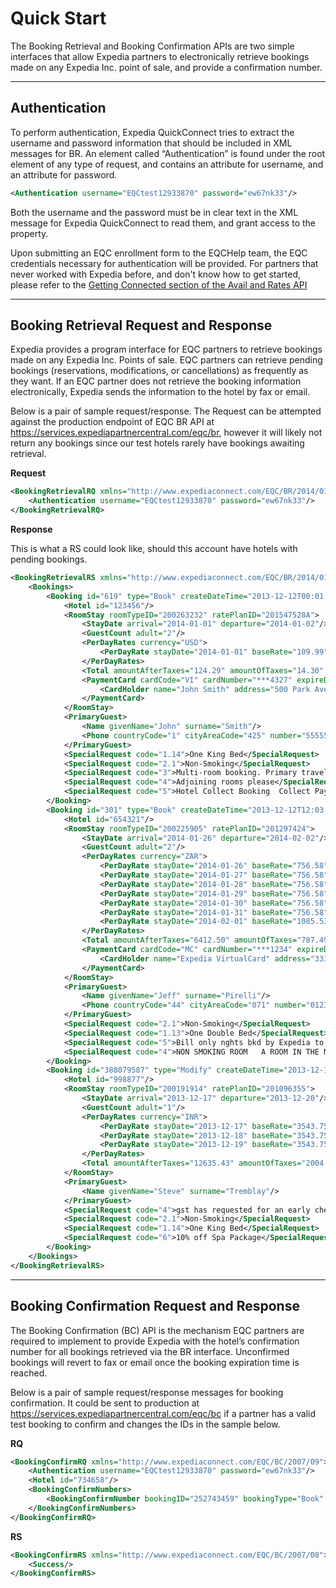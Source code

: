 # Quick Start

The Booking Retrieval and Booking Confirmation APIs are two simple interfaces that allow Expedia partners to electronically retrieve bookings made on any Expedia Inc. point of sale, and provide a confirmation number. 

----
## Authentication

To perform authentication, Expedia QuickConnect tries to extract the username and password information that should be included in XML messages for BR. An element called “Authentication” is found under the root element of any type of request, and contains an attribute for username, and an attribute for password.

```xml
<Authentication username="EQCtest12933870" password="ew67nk33"/>
```

Both the username and the password must be in clear text in the XML message for Expedia QuickConnect to read them, and grant access to the property.

Upon submitting an EQC enrollment form to the EQCHelp team, the EQC credentials necessary for authentication will be provided. For partners that never worked with Expedia before, and don't know how to get started, please refer to the [Getting Connected section of the Avail and Rates API](/apis/availability-rates-restrictions-booking-and-reservations/expedia-quickconnect-avail-rates-api/guides.html#gettingconnected)

----
## Booking Retrieval Request and Response

Expedia provides a program interface for EQC partners to retrieve bookings made on any Expedia Inc. Points of sale. EQC partners can retrieve pending bookings (reservations, modifications, or cancellations) as frequently as they want.
If an EQC partner does not retrieve the booking information electronically, Expedia sends the information to the hotel by fax or email.

Below is a pair of sample request/response. The Request can be attempted against the production endpoint of EQC BR API at https://services.expediapartnercentral.com/eqc/br, however it will likely not return any bookings since our test hotels rarely have bookings awaiting retrieval.

**Request**

```xml
<BookingRetrievalRQ xmlns="http://www.expediaconnect.com/EQC/BR/2014/01">
    <Authentication username="EQCtest12933870" password="ew67nk33"/>
</BookingRetrievalRQ>
```

**Response**

This is what a RS could look like, should this account have hotels with pending bookings.
```xml
<BookingRetrievalRS xmlns="http://www.expediaconnect.com/EQC/BR/2014/01">
    <Bookings>
        <Booking id="619" type="Book" createDateTime="2013-12-12T00:01:00Z" source="A-Hotels.com" status="pending">
            <Hotel id="123456"/>
            <RoomStay roomTypeID="200263232" ratePlanID="201547528A">
                <StayDate arrival="2014-01-01" departure="2014-01-02"/>
                <GuestCount adult="2"/>
                <PerDayRates currency="USD">
                    <PerDayRate stayDate="2014-01-01" baseRate="109.99" promoName="ASAP DEAL 50pct"/>
                </PerDayRates>
                <Total amountAfterTaxes="124.29" amountOfTaxes="14.30" currency="USD"/>
                <PaymentCard cardCode="VI" cardNumber="***4327" expireDate="1216" seriesCode="123">
                    <CardHolder name="John Smith" address="500 Park Avenue" city="New York" stateProv="NY" country="US" postalCode="10022"/>
                </PaymentCard>
            </RoomStay>
            <PrimaryGuest>
                <Name givenName="John" surname="Smith"/>
                <Phone countryCode="1" cityAreaCode="425" number="5555555"/>
            </PrimaryGuest>
            <SpecialRequest code="1.14">One King Bed</SpecialRequest>
            <SpecialRequest code="2.1">Non-Smoking</SpecialRequest>
            <SpecialRequest code="3">Multi-room booking. Primary traveler:Smith, John. 1 of 2 rooms.</SpecialRequest>
            <SpecialRequest code="4">Adjoining rooms please</SpecialRequest>
            <SpecialRequest code="5">Hotel Collect Booking  Collect Payment From Guest</SpecialRequest>
        </Booking>
        <Booking id="301" type="Book" createDateTime="2013-12-12T12:03:00Z" source="Expedia" status="pending">
            <Hotel id="654321"/>
            <RoomStay roomTypeID="200225905" ratePlanID="201297424">
                <StayDate arrival="2014-01-26" departure="2014-02-02"/>
                <GuestCount adult="2"/>
                <PerDayRates currency="ZAR">
                    <PerDayRate stayDate="2014-01-26" baseRate="756.58"/>
                    <PerDayRate stayDate="2014-01-27" baseRate="756.58"/>
                    <PerDayRate stayDate="2014-01-28" baseRate="756.58"/>
                    <PerDayRate stayDate="2014-01-29" baseRate="756.58"/>
                    <PerDayRate stayDate="2014-01-30" baseRate="756.58"/>
                    <PerDayRate stayDate="2014-01-31" baseRate="756.58"/>
                    <PerDayRate stayDate="2014-02-01" baseRate="1085.53"/>
                </PerDayRates>
                <Total amountAfterTaxes="6412.50" amountOfTaxes="787.49" currency="ZAR"/>
                <PaymentCard cardCode="MC" cardNumber="***1234" expireDate="1116">
                    <CardHolder name="Expedia VirtualCard" address="333 108th Avenue NE" city="Bellevue" stateProv="WA" country="US" postalCode="98004"/>
                </PaymentCard>
            </RoomStay>
            <PrimaryGuest>
                <Name givenName="Jeff" surname="Pirelli"/>
                <Phone countryCode="44" cityAreaCode="071" number="0123876"/>
            </PrimaryGuest>
            <SpecialRequest code="2.1">Non-Smoking</SpecialRequest>
            <SpecialRequest code="1.13">One Double Bed</SpecialRequest>
            <SpecialRequest code="5">Bill only nghts bkd by Expedia to cc# @ ck-in  gst pays incid</SpecialRequest>
            <SpecialRequest code="4">NON SMOKING ROOM   A ROOM IN THE MOST QUIET AREA PLEASE</SpecialRequest>
        </Booking>
        <Booking id="388079587" type="Modify" createDateTime="2013-12-12T12:15:00Z" source="Expedia Affiliate Network" status="pending" confirmNumber="EXP9911232">
            <Hotel id="998877"/>
            <RoomStay roomTypeID="200191914" ratePlanID="201096355">
                <StayDate arrival="2013-12-17" departure="2013-12-20"/>
                <GuestCount adult="1"/>
                <PerDayRates currency="INR">
                    <PerDayRate stayDate="2013-12-17" baseRate="3543.75" promoName="Stay for 3 nights and get 10  di"/>
                    <PerDayRate stayDate="2013-12-18" baseRate="3543.75" promoName="Stay for 3 nights and get 10  di"/>
                    <PerDayRate stayDate="2013-12-19" baseRate="3543.75" promoName="Stay for 3 nights and get 10  di"/>
                </PerDayRates>
                <Total amountAfterTaxes="12635.43" amountOfTaxes="2004.18" currency="INR"/>
            </RoomStay>
            <PrimaryGuest>
                <Name givenName="Steve" surname="Tremblay"/>
            </PrimaryGuest>
            <SpecialRequest code="4">gst has requested for an early check in at around 9.30--10 a.m</SpecialRequest>
            <SpecialRequest code="2.1">Non-Smoking</SpecialRequest>
            <SpecialRequest code="1.14">One King Bed</SpecialRequest>
            <SpecialRequest code="6">10% off Spa Package</SpecialRequest>
        </Booking>
    </Bookings>
</BookingRetrievalRS>
```

---
## Booking Confirmation Request and Response

The Booking Confirmation (BC) API is the mechanism EQC partners are required to implement to provide Expedia with the hotel’s confirmation number for all bookings retrieved via the BR interface. Unconfirmed bookings will revert to fax or email once the booking expiration time is reached. 

Below is a pair of sample request/response messages for booking confirmation. It could be sent to production at https://services.expediapartnercentral.com/eqc/bc if a partner has a valid test booking to confirm and changes the IDs in the sample below.

**RQ**
```xml
<BookingConfirmRQ xmlns="http://www.expediaconnect.com/EQC/BC/2007/09">
    <Authentication username="EQCtest12933870" password="ew67nk33"/>
    <Hotel id="734658"/>    
    <BookingConfirmNumbers>
        <BookingConfirmNumber bookingID="252743459" bookingType="Book" confirmNumber="E2340589B" confirmTime="2013-12-30T23:45:00Z"/>
    </BookingConfirmNumbers>
</BookingConfirmRQ>
``` 

**RS**
```xml
<BookingConfirmRS xmlns="http://www.expediaconnect.com/EQC/BC/2007/08">
    <Success/>
</BookingConfirmRS> 
``` 
